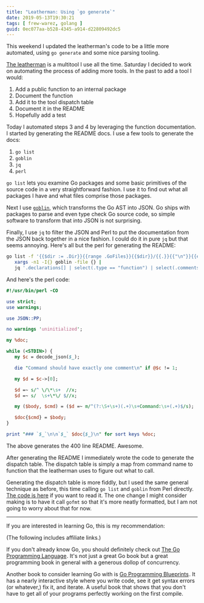 ```yaml
---
title: "Leatherman: Using `go generate`"
date: 2019-05-13T19:30:21
tags: [ frew-warez, golang ]
guid: 0ec077aa-b528-4345-a914-d22809492dc5
---
```

This weekend I updated the leatherman's code to be a little more automated,
using `go generate` and some nice parsing tooling.

<!--more-->

[The leatherman](https://github.com/frioux/leatherman) is a multitool I use all
the time.  Saturday I decided to work on automating the process of adding more
tools.  In the past to add a tool I would:

 1. Add a public function to an internal package
 2. Document the function
 3. Add it to the tool dispatch table
 4. Document it in the README
 5. Hopefully add a test

Today I automated steps 3 and 4 by leveraging the function documentation.  I
started by generating the README docs.  I use a few tools to
generate the docs:

 1. `go list`
 2. `goblin`
 3. `jq`
 4. `perl`

`go list` lets you examine Go packages and some basic primitives of the source
code in a very straightforward fashion.  I use it to find out what all packages
I have and what files comprise those packages.

Next I use [`goblin`](https://github.com/ReconfigureIO/goblin), which transforms
the Go AST into JSON.  Go ships with packages to parse and even type check Go
source code, so simple software to transform that into JSON is not surprising.

Finally, I use `jq` to filter the JSON and Perl to put the documentation from
the JSON back together in a nice fashion.  I could do it in pure `jq` but that
seems annoying.  Here's all but the perl for generating the README:

```bash
go list -f '{{$dir := .Dir}}{{range .GoFiles}}{{$dir}}/{{.}}{{"\n"}}{{end}}' ./internal/tool/... |
   xargs -n1 -I{} goblin -file {} |
   jq '.declarations[] | select(.type == "function") | select(.comments[] | match("Command: ")) | .comments' -c
```

And here's the perl code:

```perl
#!/usr/bin/perl -CO

use strict;
use warnings;

use JSON::PP;

no warnings 'uninitialized';

my %doc;

while (<STDIN>) {
   my $c = decode_json($_);

   die "Command should have exactly one comment\n" if @$c != 1;

   my $d = $c->[0];

   $d =~ s/^ \/\*\s+  //x;
   $d =~ s/  \s+\*\/ $//x;

   my ($body, $cmd) = ($d =~ m/^(?:\S+\s+)(.+)\s+Command:\s+(.+)$/s);

   $doc{$cmd} = $body;
}

print "### `$_`\n\n`$_` $doc{$_}\n" for sort keys %doc;
```

The above generates the 400 line README.  Awesome.

After generating the README I immediately wrote the code to generate the
dispatch table.  The dispatch table is simply a map from command name to
function that the leatherman uses to figure out what to call.

Generating the dispatch table is more fiddly, but I used the same general
technique as before, this time calling `go list` and `goblin` from Perl
directly.  [The code is
here](https://github.com/frioux/leatherman/blob/c0b5d137e257f77a2a9a2dfc2b7fcb3c38f40de8/maint/generate-dispatch)
if you want to read it.  The one change I might consider making is to have it
call `gofmt` so that it's more neatly formatted, but I am not going to worry
about that for now.

---

If you are interested in learning Go, this is my recommendation:

(The following includes affiliate links.)

If you don't already know Go, you should definitely check out
<a target="_blank" href="https://www.amazon.com/gp/product/0134190440/ref=as_li_tl?ie=UTF8&camp=1789&creative=9325&creativeASIN=0134190440&linkCode=as2&tag=afoolishmanif-20&linkId=44bc682044ff1b8a290c3c35c788e3e5">The Go Programming Language</a><img src="//ir-na.amazon-adsystem.com/e/ir?t=afoolishmanif-20&l=am2&o=1&a=0134190440" width="1" height="1" border="0" alt="" style="border:none !important; margin:0px !important;" />.
It's not just a great Go book but a great programming book in general with a
generous dollop of concurrency.

Another book to consider learning Go with is
<a target="_blank" href="https://www.amazon.com/gp/product/1786468948/ref=as_li_tl?ie=UTF8&camp=1789&creative=9325&creativeASIN=1786468948&linkCode=as2&tag=afoolishmanif-20&linkId=803e58234c448a8d1f4cc2693f2149b8">Go Programming Blueprints</a><img src="//ir-na.amazon-adsystem.com/e/ir?t=afoolishmanif-20&l=am2&o=1&a=1786468948" width="1" height="1" border="0" alt="" style="border:none !important; margin:0px !important;" />.
It has a nearly interactive style where you write code, see it get syntax errors
(or whatever,) fix it, and iterate.  A useful book that shows that you don't
have to get all of your programs perfectly working on the first compile.
